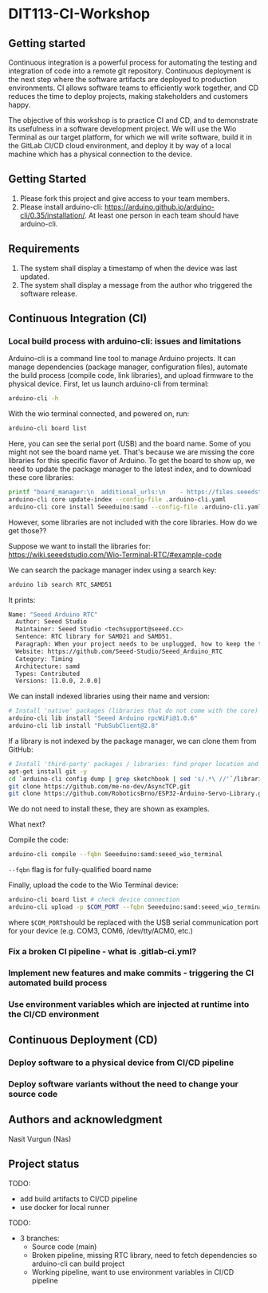 # DIT113-CI-Workshop


## Getting started

Continuous integration is a powerful process for automating the testing and integration of code into a remote git repository. Continuous deployment is the next step where the software artifacts are deployed to production environments. CI allows software teams to efficiently work together, and CD reduces the time to deploy projects, making stakeholders and customers happy.

The objective of this workshop is to practice CI and CD, and to demonstrate its usefulness in a software development project. We will use the Wio Terminal as our target platform, for which we will write software, build it in the GitLab CI/CD cloud environment, and deploy it by way of a local machine which has a physical connection to the device.

## Getting Started
1. Please fork this project and give access to your team members.
2. Please install arduino-cli: https://arduino.github.io/arduino-cli/0.35/installation/. At least one person in each team should have arduino-cli.


## Requirements
1. The system shall display a timestamp of when the device was last updated.
2. The system shall display a message from the author who triggered the software release.

## Continuous Integration (CI)
### Local build process with arduino-cli: issues and limitations

Arduino-cli is a command line tool to manage Arduino projects. It can manage dependencies (package manager, configuration files), automate the build process (compile code, link libraries), and upload firmware to the physical device. First, let us launch arduino-cli from terminal:
```bash
arduino-cli -h
```
With the wio terminal connected, and powered on, run:
```bash
arduino-cli board list
```
Here, you can see the serial port (USB) and the board name. Some of you might not see the board name yet. That's because we are missing the core libraries for this specific flavor of Arduino. To get the board to show up, we need to update the package manager to the latest index, and to download these core libraries:
```bash
printf "board_manager:\n  additional_urls:\n    - https://files.seeedstudio.com/arduino/package_seeeduino_boards_index.json\n" > .arduino-cli.yaml
arduino-cli core update-index --config-file .arduino-cli.yaml
arduino-cli core install Seeeduino:samd --config-file .arduino-cli.yaml
```
However, some libraries are not included with the core libraries. How do we get those??

Suppose we want to install the libraries for: 
https://wiki.seeedstudio.com/Wio-Terminal-RTC/#example-code

We can search the package manager index using a search key:
```bash
arduino lib search RTC_SAMD51
```
It prints:
```bash
Name: "Seeed Arduino RTC"
  Author: Seeed Studio
  Maintainer: Seeed Studio <techsupport@seeed.cc>
  Sentence: RTC library for SAMD21 and SAMD51.
  Paragraph: When your project needs to be unplugged, how to keep the time counting? This library can help you keep the current time
  Website: https://github.com/Seeed-Studio/Seeed_Arduino_RTC
  Category: Timing
  Architecture: samd
  Types: Contributed
  Versions: [1.0.0, 2.0.0]

```

We can install indexed libraries using their name and version:
```bash
# Install 'native' packages (libraries that do not come with the core)
arduino-cli lib install "Seeed Arduino rpcWiFi@1.0.6"
arduino-cli lib install "PubSubClient@2.8"
```
If a library is not indexed by the package manager, we can clone them from GitHub:
```bash
# Install 'third-party' packages / libraries: find proper location and 'git clone'
apt-get install git -y
cd `arduino-cli config dump | grep sketchbook | sed 's/.*\ //'`/libraries
git clone https://github.com/me-no-dev/AsyncTCP.git
git clone https://github.com/RoboticsBrno/ESP32-Arduino-Servo-Library.git
```
We do not need to install these, they are shown as examples.

What next?

Compile the code: 
```bash
arduino-cli compile --fqbn Seeeduino:samd:seeed_wio_terminal
```
`--fqbn` flag is for fully-qualified board name

Finally, upload the code to the Wio Terminal device:
```bash
arduino-cli board list # check device connection
arduino-cli upload -p $COM_PORT --fqbn Seeeduino:samd:seeed_wio_terminal
```
where `$COM_PORT`should be replaced with the USB serial communication port for your device (e.g. COM3, COM6, /dev/tty/ACM0, etc.)

### Fix a broken CI pipeline - what is .gitlab-ci.yml?

### Implement new features and make commits - triggering the CI automated build process

### Use environment variables which are injected at runtime into the CI/CD environment

## Continuous Deployment (CD)
### Deploy software to a physical device from CI/CD pipeline

### Deploy software variants without the need to change your source code

## Authors and acknowledgment
Nasit Vurgun (Nas)

## Project status
TODO:
- add build artifacts to CI/CD pipeline
- use docker for local runner

TODO: 
- 3 branches:
  - Source code (main)
  - Broken pipeline, missing RTC library, need to fetch dependencies so arduino-cli can build project
  - Working pipeline, want to use environment variables in CI/CD pipeline